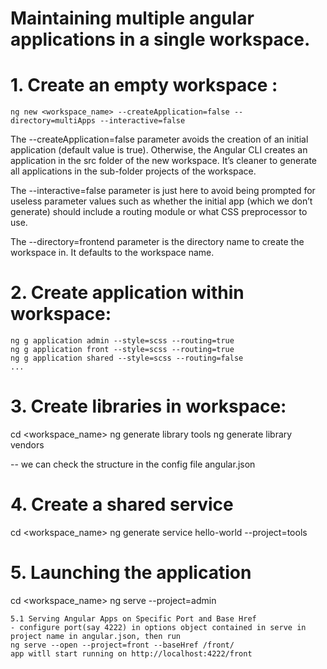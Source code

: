 # Maintaining multiple angular applications in a single workspace.

# 1. Create an empty workspace :
    ng new <workspace_name> --createApplication=false --directory=multiApps --interactive=false

The --createApplication=false parameter avoids the creation of an initial application (default value is true). Otherwise, the Angular CLI creates an application in the src folder of the new workspace. It’s cleaner to generate all applications in the sub-folder projects of the workspace.

The --interactive=false parameter is just here to avoid being prompted for useless parameter values such as whether the initial app (which we don’t generate) should include a routing module or what CSS preprocessor to use.

The --directory=frontend parameter is the directory name to create the workspace in. It defaults to the workspace name.

# 2. Create application within workspace:

    ng g application admin --style=scss --routing=true
    ng g application front --style=scss --routing=true
    ng g application shared --style=scss --routing=false
    ...

# 3. Create libraries in workspace:
cd <workspace_name>
    ng generate library tools
    ng generate library vendors

-- we can check the structure in the config file angular.json

# 4. Create a shared service
cd <workspace_name>
    ng generate service hello-world --project=tools

# 5. Launching the application
cd <workspace_name>
    ng serve --project=admin

    5.1 Serving Angular Apps on Specific Port and Base Href
    - configure port(say 4222) in options object contained in serve in project name in angular.json, then run
    ng serve --open --project=front --baseHref /front/
    app witll start running on http://localhost:4222/front

